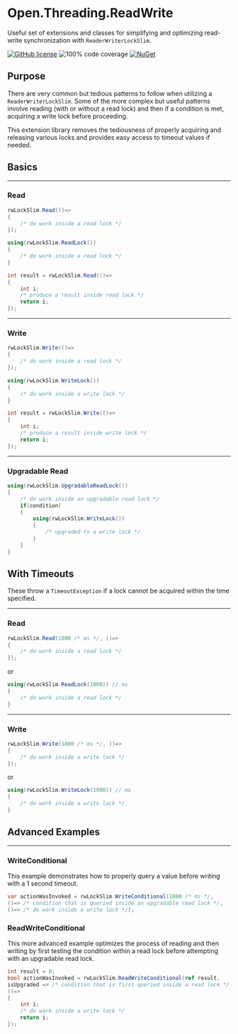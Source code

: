 # Open.Threading.ReadWrite

Useful set of extensions and classes for simplifying and optimizing read-write synchronization with `ReaderWriterLockSlim`.

[![GitHub license](https://img.shields.io/badge/license-MIT-blue.svg?style=flat-square)](https://www.nuget.org/packages/Open.Threading.ReadWrite/blob/master/LICENSE)
![100% code coverage](https://img.shields.io/badge/coverage-100%25-green)
[![NuGet](https://img.shields.io/nuget/v/Open.Threading.ReadWrite.svg)](https://www.nuget.org/packages/Open.Threading.ReadWrite/)

## Purpose

There are very common but tedious patterns to follow when utilizing a `ReaderWriterLockSlim`. Some of the more complex but useful patterns involve reading (with or without a read lock) and then if a condition is met, acquiring a write lock before proceeding.

This extension library removes the tediousness of properly acquiring and releasing various locks and provides easy access to timeout values if needed.

## Basics

---

### Read

```cs
rwLockSlim.Read(()=>
{
    /* do work inside a read lock */
});
```

```cs
using(rwLockSlim.ReadLock())
{
    /* do work inside a read lock */
}
```

```cs
int result = rwLockSlim.Read(()=>
{
    int i;
    /* produce a result inside read lock */
    return i;
});
```

---

### Write

```cs
rwLockSlim.Write(()=>
{
    /* do work inside a read lock */
});
```

```cs
using(rwLockSlim.WriteLock())
{
    /* do work inside a write lock */
}
```

```cs
int result = rwLockSlim.Write(()=>
{
    int i;
    /* produce a result inside write lock */
    return i;
});
```

---

### Upgradable Read

```cs
using(rwLockSlim.UpgradableReadLock())
{
    /* do work inside an upgradable read lock */
    if(condition)
    {
        using(rwLockSlim.WriteLock())
        {
            /* upgraded to a write lock */
        }
    }
}
```


## With Timeouts

These throw a `TimeoutException` if a lock cannot be acquired within the time specified. 

---

### Read

```cs
rwLockSlim.Read(1000 /* ms */, ()=>
{
    /* do work inside a read lock */
});
```

or

```cs
using(rwLockSlim.ReadLock(1000)) // ms
{
    /* do work inside a read lock */
}
```

---

### Write

```cs
rwLockSlim.Write(1000 /* ms */, ()=>
{
    /* do work inside a write lock */
});
```

or

```cs
using(rwLockSlim.WriteLock(1000)) // ms
{
    /* do work inside a write lock */
}
```

## Advanced Examples

---

### WriteConditional

This example demonstrates how to properly query a value before writing with a 1 second timeout.

```cs
var actionWasInvoked = rwLockSlim.WriteConditional(1000 /* ms */,
()=> /* condition that is queried inside an upgradable read lock */,
()=> /* do work inside a write lock */);
```

### ReadWriteConditional

This more advanced example optimizes the process of reading and then writing by first testing the condition within a read lock before attempting with an upgradable read lock.

```cs
int result = 0;
bool actionWasInvoked = rwLockSlim.ReadWriteConditional(ref result,
isUpgraded => /* condition that is first queried inside a read lock */,
()=>
{
    int i;
    /* do work inside a write lock */
    return i;
});
```